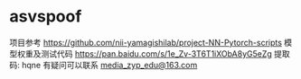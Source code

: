 # asvspoof
项目参考 https://github.com/nii-yamagishilab/project-NN-Pytorch-scripts
模型权重及测试代码 https://pan.baidu.com/s/1e_Zv-3T6T1iXObA8yG5eZg 提取码: hqne 
有疑问可以联系 media_zyp_edu@163.com

